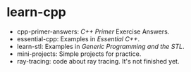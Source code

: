 # learn-cpp

- cpp-primer-answers: *C++ Primer* Exercise Answers.
- essential-cpp: Examples in *Essential C++*.
- learn-stl: Examples in *Generic Programming and the STL*.
- mini-projects: Simple projects for practice.
- ray-tracing: code about ray tracing. It's not finished yet.
